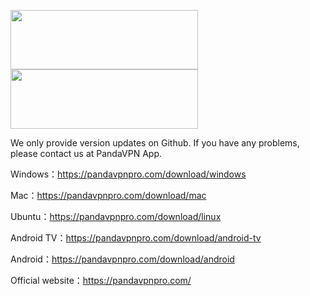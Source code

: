 <a href="https://play.google.com/store/apps/details?id=com.pandavpn.androidproxy&hl=en"><img src="https://user-images.githubusercontent.com/49056551/127421328-dce099a3-ca66-4c7e-97d7-ca8be0130baa.png" width="300" height="95"></a>
<a href="https://apps.apple.com/us/app/panda-vpn-pro-fastest-proxy/id1450910298?l=en"><img src="https://user-images.githubusercontent.com/49056551/127421327-148e2d14-fd97-4054-8816-69fcb93f3ed0.png" width="300" height="95"></a>

 We only provide version updates on Github. If you have any problems, please contact us at PandaVPN App.

Windows：https://pandavpnpro.com/download/windows

Mac：https://pandavpnpro.com/download/mac

Ubuntu：https://pandavpnpro.com/download/linux

Android TV：https://pandavpnpro.com/download/android-tv

Android：https://pandavpnpro.com/download/android

Official website：https://pandavpnpro.com/
